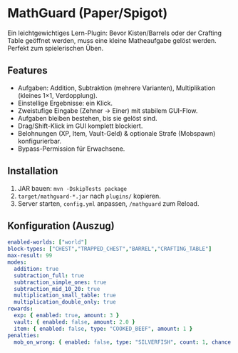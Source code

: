 # MathGuard (Paper/Spigot)

Ein leichtgewichtiges Lern-Plugin: Bevor Kisten/Barrels oder der Crafting Table geöffnet werden, muss eine kleine Matheaufgabe gelöst werden. Perfekt zum spielerischen Üben.

## Features
- Aufgaben: Addition, Subtraktion (mehrere Varianten), Multiplikation (kleines 1×1, Verdopplung).
- Einstellige Ergebnisse: ein Klick.
- Zweistufige Eingabe (Zehner → Einer) mit stabilem GUI-Flow.
- Aufgaben bleiben bestehen, bis sie gelöst sind.
- Drag/Shift-Klick im GUI komplett blockiert.
- Belohnungen (XP, Item, Vault-Geld) & optionale Strafe (Mobspawn) konfigurierbar.
- Bypass-Permission für Erwachsene.

## Installation
1. JAR bauen: `mvn -DskipTests package`
2. `target/mathguard-*.jar` nach `plugins/` kopieren.
3. Server starten, `config.yml` anpassen, `/mathguard` zum Reload.

## Konfiguration (Auszug)
```yaml
enabled-worlds: ["world"]
block-types: ["CHEST","TRAPPED_CHEST","BARREL","CRAFTING_TABLE"]
max-result: 99
modes:
  addition: true
  subtraction_full: true
  subtraction_simple_ones: true
  subtraction_mid_10_20: true
  multiplication_small_table: true
  multiplication_double_only: true
rewards:
  exp: { enabled: true, amount: 3 }
  vault: { enabled: false, amount: 2.0 }
  item: { enabled: false, type: "COOKED_BEEF", amount: 1 }
penalties:
  mob_on_wrong: { enabled: false, type: "SILVERFISH", count: 1, chance: 1.0 }
